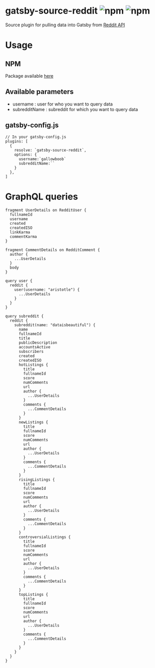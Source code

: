 # gatsby-source-reddit ![npm](https://img.shields.io/npm/v/gatsby-source-reddit.svg) ![npm](https://img.shields.io/npm/dt/gatsby-source-reddit.svg)

Source plugin for pulling data into Gatsby from [Reddit API](https://www.graphqlhub.com/playground/reddit)

# Usage

## NPM

Package available [here](https://www.npmjs.com/package/gatsby-source-reddit)

## Available parameters
- username : user for who you want to query data
- subredditName : subreddit for which you want to query data

## gatsby-config.js
```
// In your gatsby-config.js
plugins: [
  {
    resolve: `gatsby-source-reddit`,
    options: {
      username:`gallowboob`
      subredditName:``
    }
  },
]
```

# GraphQL queries
```
fragment UserDetails on RedditUser {
  fullnameId
  username
  created
  createdISO
  linkKarma
  commentKarma
}

fragment CommentDetails on RedditComment {
  author {
    ...UserDetails
  }
  body
}

query user {
  reddit {
    user(username: "aristotle") {
      ...UserDetails
    }
  }
}

query subreddit {
  reddit {
    subreddit(name: "dataisbeautiful") {
      name
      fullnameId
      title
      publicDescription
      accountsActive
      subscribers
      created
      createdISO
      hotListings {
        title
        fullnameId
        score
        numComments
        url
        author {
          ...UserDetails
        }
        comments {
          ...CommentDetails
        }
      }
      newListings {
        title
        fullnameId
        score
        numComments
        url
        author {
          ...UserDetails
        }
        comments {
          ...CommentDetails
        }
      }
      risingListings {
        title
        fullnameId
        score
        numComments
        url
        author {
          ...UserDetails
        }
        comments {
          ...CommentDetails
        }
      }
      controversialListings {
        title
        fullnameId
        score
        numComments
        url
        author {
          ...UserDetails
        }
        comments {
          ...CommentDetails
        }
      }
      topListings {
        title
        fullnameId
        score
        numComments
        url
        author {
          ...UserDetails
        }
        comments {
          ...CommentDetails
        }
      }
    }
  }
}
```